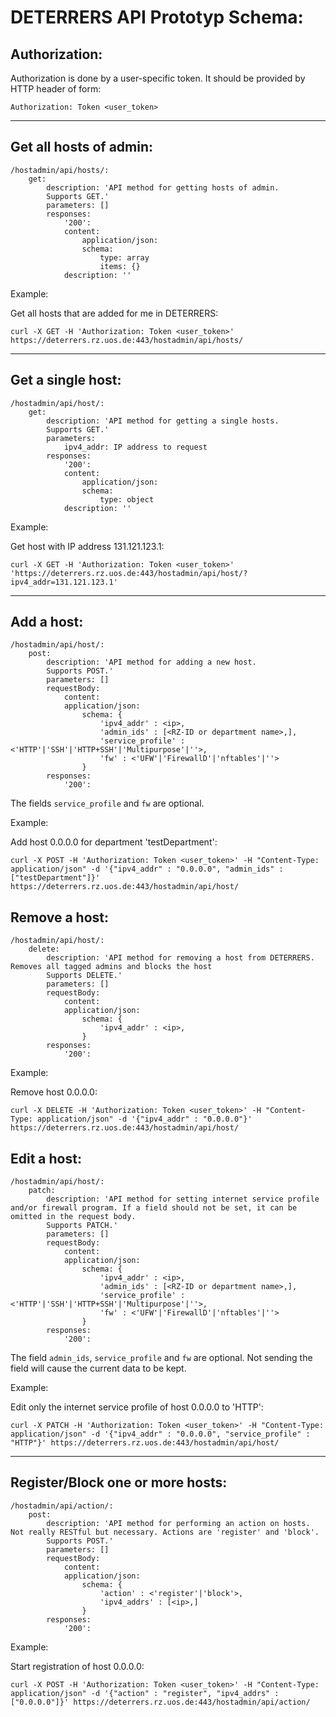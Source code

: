 # DETERRERS API Prototyp Schema:

## Authorization:

Authorization is done by a user-specific token. It should be provided by HTTP header of form:

    Authorization: Token <user_token>

---

## Get all hosts of admin:

    /hostadmin/api/hosts/:
        get:
            description: 'API method for getting hosts of admin.
            Supports GET.'
            parameters: []
            responses:
                '200':
                content:
                    application/json:
                    schema:
                        type: array
                        items: {}
                description: ''

Example:

Get all hosts that are added for me in DETERRERS:

    curl -X GET -H 'Authorization: Token <user_token>' https://deterrers.rz.uos.de:443/hostadmin/api/hosts/

---

## Get a single host:

    /hostadmin/api/host/:
        get:
            description: 'API method for getting a single hosts.
            Supports GET.'
            parameters:
                ipv4_addr: IP address to request
            responses:
                '200':
                content:
                    application/json:
                    schema:
                        type: object
                description: ''

Example:

Get host with IP address 131.121.123.1:

    curl -X GET -H 'Authorization: Token <user_token>' 'https://deterrers.rz.uos.de:443/hostadmin/api/host/?ipv4_addr=131.121.123.1'

---

## Add a host:

    /hostadmin/api/host/:
        post:
            description: 'API method for adding a new host.
            Supports POST.'
            parameters: []
            requestBody:
                content:
                application/json:
                    schema: {
                        'ipv4_addr' : <ip>,
                        'admin_ids' : [<RZ-ID or department name>,],
                        'service_profile' : <'HTTP'|'SSH'|'HTTP+SSH'|'Multipurpose'|''>,
                        'fw' : <'UFW'|'FirewallD'|'nftables'|''>
                    }
            responses:
                '200':

The fields `service_profile` and `fw` are optional.

Example:

Add host 0.0.0.0 for department 'testDepartment':

    curl -X POST -H 'Authorization: Token <user_token>' -H "Content-Type: application/json" -d '{"ipv4_addr" : "0.0.0.0", "admin_ids" : ["testDepartment"]}' https://deterrers.rz.uos.de:443/hostadmin/api/host/

## Remove a host:

    /hostadmin/api/host/:
        delete:
            description: 'API method for removing a host from DETERRERS. Removes all tagged admins and blocks the host
            Supports DELETE.'
            parameters: []
            requestBody:
                content:
                application/json:
                    schema: {
                        'ipv4_addr' : <ip>,
                    }
            responses:
                '200':
Example:

Remove host 0.0.0.0:

    curl -X DELETE -H 'Authorization: Token <user_token>' -H "Content-Type: application/json" -d '{"ipv4_addr" : "0.0.0.0"}' https://deterrers.rz.uos.de:443/hostadmin/api/host/


## Edit a host:

    /hostadmin/api/host/:
        patch:
            description: 'API method for setting internet service profile and/or firewall program. If a field should not be set, it can be omitted in the request body.
            Supports PATCH.'
            parameters: []
            requestBody:
                content:
                application/json:
                    schema: {
                        'ipv4_addr' : <ip>,
                        'admin_ids' : [<RZ-ID or department name>,],
                        'service_profile' : <'HTTP'|'SSH'|'HTTP+SSH'|'Multipurpose'|''>,
                        'fw' : <'UFW'|'FirewallD'|'nftables'|''>
                    }
            responses:
                '200':

The field `admin_ids`, `service_profile` and `fw` are optional.
Not sending the field will cause the current data to be kept.

Example:

Edit only the internet service profile of host 0.0.0.0 to 'HTTP':

    curl -X PATCH -H 'Authorization: Token <user_token>' -H "Content-Type: application/json" -d '{"ipv4_addr" : "0.0.0.0", "service_profile" : "HTTP"}' https://deterrers.rz.uos.de:443/hostadmin/api/host/

---

## Register/Block one or more hosts:

    /hostadmin/api/action/:
        post:
            description: 'API method for performing an action on hosts. Not really RESTful but necessary. Actions are 'register' and 'block'.
            Supports POST.'
            parameters: []
            requestBody:
                content:
                application/json:
                    schema: {
                        'action' : <'register'|'block'>,
                        'ipv4_addrs' : [<ip>,]
                    }
            responses:
                '200':

Example:

Start registration of host 0.0.0.0:

    curl -X POST -H 'Authorization: Token <user_token>' -H "Content-Type: application/json" -d '{"action" : "register", "ipv4_addrs" : ["0.0.0.0"]}' https://deterrers.rz.uos.de:443/hostadmin/api/action/
